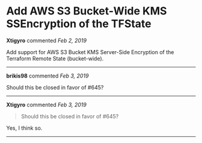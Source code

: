 # Add AWS S3 Bucket-Wide KMS SSEncryption of the TFState

**Xtigyro** commented *Feb 2, 2019*

Add support for AWS S3 Bucket KMS Server-Side Encryption of the Terraform Remote State (bucket-wide).
<br />
***


**brikis98** commented *Feb 3, 2019*

Should this be closed in favor of #645?
***

**Xtigyro** commented *Feb 3, 2019*

> 
> 
> Should this be closed in favor of #645?

Yes, I think so.
***

